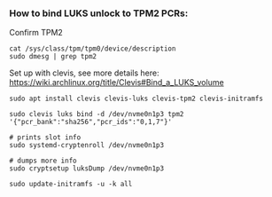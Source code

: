 ### How to bind LUKS unlock to TPM2 PCRs:

Confirm TPM2

```
cat /sys/class/tpm/tpm0/device/description
sudo dmesg | grep tpm2
```

Set up with clevis, see more details here: https://wiki.archlinux.org/title/Clevis#Bind_a_LUKS_volume

```
sudo apt install clevis clevis-luks clevis-tpm2 clevis-initramfs

sudo clevis luks bind -d /dev/nvme0n1p3 tpm2 '{"pcr_bank":"sha256","pcr_ids":"0,1,7"}'

# prints slot info
sudo systemd-cryptenroll /dev/nvme0n1p3

# dumps more info
sudo cryptsetup luksDump /dev/nvme0n1p3

sudo update-initramfs -u -k all
```
